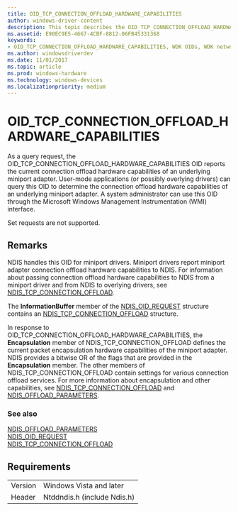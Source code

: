 ```yaml
---
title: OID_TCP_CONNECTION_OFFLOAD_HARDWARE_CAPABILITIES
author: windows-driver-content
description: This topic describes the OID_TCP_CONNECTION_OFFLOAD_HARDWARE_CAPABILITIES object identifier (OID). 
ms.assetid: E90EC9E5-4667-4CBF-8812-06FB45331368
keywords:
- OID_TCP_CONNECTION_OFFLOAD_HARDWARE_CAPABILITIES, WDK OIDs, WDK networking object identifiers, WDK networking OIDs
ms.author: windowsdriverdev
ms.date: 11/01/2017
ms.topic: article
ms.prod: windows-hardware
ms.technology: windows-devices
ms.localizationpriority: medium
---
```


# OID_TCP_CONNECTION_OFFLOAD_HARDWARE_CAPABILITIES

As a query request, the OID_TCP_CONNECTION_OFFLOAD_HARDWARE_CAPABILITIES OID reports the current connection offload hardware capabilities of an underlying miniport adapter. User-mode applications (or possibly overlying drivers) can query this OID to determine the connection offload hardware capabilities of an underlying miniport adapter. A system administrator can use this OID through the Microsoft Windows Management Instrumentation (WMI) interface.

Set requests are not supported.

## Remarks

NDIS handles this OID for miniport drivers. Miniport drivers report miniport adapter connection offload hardware capabilities to NDIS. For information about passing connection offload hardware capabilities to NDIS from a miniport driver and from NDIS to overlying drivers, see [NDIS_TCP_CONNECTION_OFFLOAD](https://msdn.microsoft.com/library/windows/hardware/ff567875).

The **InformationBuffer** member of the [NDIS_OID_REQUEST](https://msdn.microsoft.com/library/windows/hardware/ff566710) structure contains an [NDIS_TCP_CONNECTION_OFFLOAD](https://msdn.microsoft.com/library/windows/hardware/ff567875) structure.

In response to OID_TCP_CONNECTION_OFFLOAD_HARDWARE_CAPABILITIES, the **Encapsulation** member of NDIS_TCP_CONNECTION_OFFLOAD defines the current packet encapsulation hardware capabilities of the miniport adapter. NDIS provides a bitwise OR of the flags that are provided in the **Encapsulation** member. The other members of NDIS_TCP_CONNECTION_OFFLOAD contain settings for various connection offload services. For more information about encapsulation and other capabilities, see [NDIS_TCP_CONNECTION_OFFLOAD](https://msdn.microsoft.com/library/windows/hardware/ff567875) and [NDIS_OFFLOAD_PARAMETERS](https://msdn.microsoft.com/library/windows/hardware/ff566706).


### See also

[NDIS_OFFLOAD_PARAMETERS](https://msdn.microsoft.com/library/windows/hardware/ff566706)  
[NDIS_OID_REQUEST](https://msdn.microsoft.com/library/windows/hardware/ff566710)  
[NDIS_TCP_CONNECTION_OFFLOAD](https://msdn.microsoft.com/library/windows/hardware/ff567875)

## Requirements

| | |
| --- | --- |
| Version | Windows Vista and later |
| Header | Ntddndis.h (include Ndis.h) |

